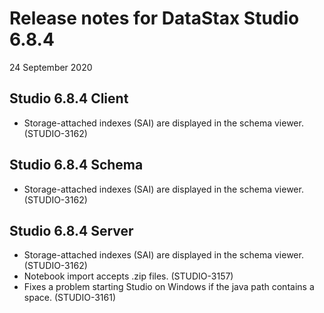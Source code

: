 # Release notes for DataStax Studio 6.8.4
24 September 2020

## Studio 6.8.4 Client

* Storage-attached indexes (SAI) are displayed in the schema viewer. (STUDIO-3162)


## Studio 6.8.4 Schema

* Storage-attached indexes (SAI) are displayed in the schema viewer. (STUDIO-3162)


## Studio 6.8.4 Server

* Storage-attached indexes (SAI) are displayed in the schema viewer. (STUDIO-3162)
* Notebook import accepts .zip files. (STUDIO-3157)
* Fixes a problem starting Studio on Windows if the java path contains a space. (STUDIO-3161)
